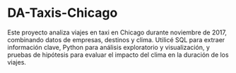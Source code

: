 # DA-Taxis-Chicago
Este proyecto analiza viajes en taxi en Chicago durante noviembre de 2017, combinando datos de empresas, destinos y clima. Utilicé SQL para extraer información clave, Python para análisis exploratorio y visualización, y pruebas de hipótesis para evaluar el impacto del clima en la duración de los viajes.
